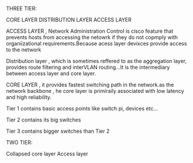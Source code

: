 
THREE TIER:

CORE LAYER
DISTRIBUTION LAYER
ACCESS LAYER

ACCESS LAYER , Network Administration Control is cisco feature that prevents hosts from accessing the netowrk if they do not copmply with organiizational requirements.Because acess layer devixces provide access to the network

Distribution layer , which is sometimes reffered to as the aggregation layer, provides route filtering and interVLAN routing...It  is the intermediary between access layer and core layer.

CORE LAYER , it provides fastest switching path in the network.as the network backbone , he core layer is primiraily associated with low latency and high reliability.

Tier 1 contains basic access points like switch pi, devices etc...

Tier 2 contains its big switches

Tier 3 contains bigger switches than Tier 2




TWO TIER:

Collapsed core layer
Access layer